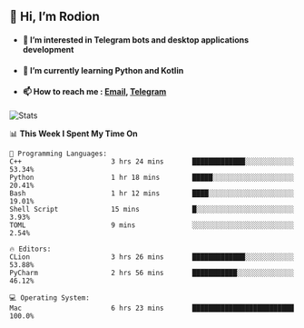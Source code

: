 ## 👋 Hi, I’m Rodion
- #### 👀 I’m interested in Telegram bots and desktop applications development
- #### 🌱 I’m currently learning Python and Kotlin
- #### 📫 How to reach me : [Email](mailto:me@lavn.ml), [Telegram](https://t.me/fast_geek)

![Stats](https://github-readme-stats.vercel.app/api?username=rodion-gudz&show_icons=true&theme=github_dark&hide_border=true&hide=issues&count_private=true&layout=compact)


<!--START_SECTION:waka-->
📊 **This Week I Spent My Time On** 

```text
💬 Programming Languages: 
C++                      3 hrs 24 mins       █████████████░░░░░░░░░░░░   53.34% 
Python                   1 hr 18 mins        █████░░░░░░░░░░░░░░░░░░░░   20.41% 
Bash                     1 hr 12 mins        ████░░░░░░░░░░░░░░░░░░░░░   19.01% 
Shell Script             15 mins             █░░░░░░░░░░░░░░░░░░░░░░░░   3.93% 
TOML                     9 mins              ░░░░░░░░░░░░░░░░░░░░░░░░░   2.54%

🔥 Editors: 
CLion                    3 hrs 26 mins       █████████████░░░░░░░░░░░░   53.88% 
PyCharm                  2 hrs 56 mins       ███████████░░░░░░░░░░░░░░   46.12%

💻 Operating System: 
Mac                      6 hrs 23 mins       █████████████████████████   100.0%

```


<!--END_SECTION:waka-->
